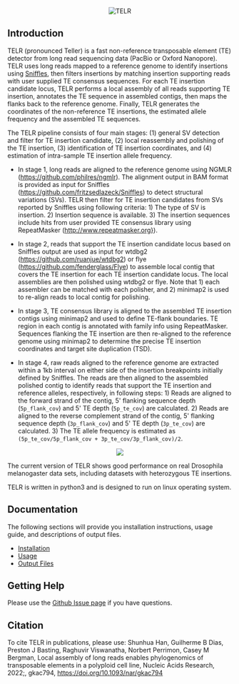 <p align="center">
    <img src="https://github.com/bergmanlab/TELR/blob/master/img/TELR.png?raw=true" alt="TELR"/>
</p>

## Introduction
TELR (pronounced Teller) is a fast non-reference transposable element (TE) detector from long read sequencing data (PacBio or Oxford Nanopore). TELR uses long reads mapped to a reference genome to identify insertions using [Sniffles](https://github.com/fritzsedlazeck/Sniffles), then filters insertions by matching insertion supporting reads with user supplied TE consensus sequences. For each TE insertion candidate locus, TELR performs a local assembly of all reads supporting TE insertion, annotates the TE sequence in assembled contigs, then maps the flanks back to the reference genome. Finally, TELR generates the coordinates of the non-reference TE insertions, the estimated allele frequency and the assembled TE sequences.

The TELR pipeline consists of four main stages: (1) general SV detection and filter for TE insertion candidate, (2) local reassembly and polishing of the TE insertion, (3) identification of TE insertion coordinates, and (4) estimation of intra-sample TE insertion allele frequency.

- In stage 1, long reads are aligned to the reference genome using NGMLR (https://github.com/philres/ngmlr). The alignment output in BAM format is provided as input for Sniffles (https://github.com/fritzsedlazeck/Sniffles) to detect structural variations (SVs). TELR then filter for TE insertion candidates from SVs reported by Sniffles using following criteria: 1) The type of SV is insertion. 2) Insertion sequence is available. 3) The insertion sequences include hits from user provided TE consensus library using RepeatMasker (http://www.repeatmasker.org}).

- In stage 2, reads that support the TE insertion candidate locus based on Sniffles output are used as input for wtdbg2 (https://github.com/ruanjue/wtdbg2) or flye (https://github.com/fenderglass/Flye) to assemble local contig that covers the TE insertion for each TE insertion candidate locus. The local assemblies are then polished using wtdbg2 or flye. Note that 1) each assembler can be matched with each polisher, and 2) minimap2 is used to re-align reads to local contig for polishing.

- In stage 3, TE consensus library is aligned to the assembled TE insertion contigs using minimap2 and used to define TE-flank boundaries. TE region in each contig is annotated with family info using RepeatMasker. Sequences flanking the TE insertion are then re-aligned to the reference genome using minimap2 to determine the precise TE insertion coordinates and target site duplication (TSD).

- In stage 4, raw reads aligned to the reference genome are extracted within a 1kb interval on either side of the insertion breakpoints initially defined by Sniffles. The reads are then aligned to the assembled polished contig to identify reads that support the TE insertion and reference alleles, respectively, in following steps: 1) Reads are aligned to the forward strand of the contig, 5' flanking sequence depth (`5p_flank_cov`) and 5' TE depth (`5p_te_cov`) are calculated. 2) Reads are aligned to the reverse complement strand of the contig, 5' flanking sequence depth (`3p_flank_cov`) and 5' TE depth (`3p_te_cov`) are calculated. 3) The TE allele frequency is estimated as `(5p_te_cov/5p_flank_cov + 3p_te_cov/3p_flank_cov)/2`.

<p align="center">
<img src="https://github.com/bergmanlab/TELR/blob/master/img/TELR_workflow.png?raw=true"/>
</p>

The current version of TELR shows good performance on real Drosophila melanogaster data sets, including datasets with heterozygous TE insertions.

TELR is written in python3 and is designed to run on linux operating system.

## Documentation
The following sections will provide you installation instructions, usage guide, and descriptions of output files.
  - [Installation](docs/01_Installation.md)
  - [Usage](docs/02_Usage.md)
  - [Output Files](docs/03_Output_Files.md)

## Getting Help
Please use the [Github Issue page](https://github.com/bergmanlab/TELR/issues) if you have questions.

## Citation
To cite TELR in publications, please use:
  Shunhua Han, Guilherme B Dias, Preston J Basting, Raghuvir Viswanatha, Norbert Perrimon, Casey M Bergman, Local assembly of long reads enables phylogenomics of transposable elements in a polyploid cell line, Nucleic Acids Research, 2022;, gkac794, https://doi.org/10.1093/nar/gkac794

